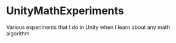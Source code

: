 # UnityMathExperiments
Various experiments that I do in Unity when I learn about any math algorithm.
